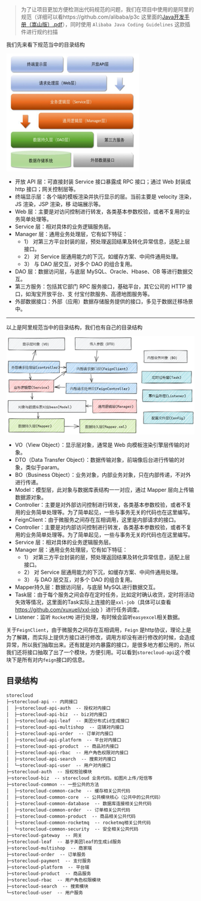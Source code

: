 > 为了让项目更加方便检测出代码规范的问题，我们在项目中使用的是阿里的规范（详细可以看https://github.com/alibaba/p3c 这里面的[Java开发手册（嵩山版）.pdf](https://github.com/alibaba/p3c/blob/master/Java开发手册（嵩山版）.pdf)），同时使用 `Alibaba Java Coding Guidelines` 这款插件进行规约扫描



我们先来看下规范当中的目录结构

![](../img/目录结构和规范/阿里应用分层.png)

- 开放 API 层：可直接封装 Service 接口暴露成 RPC 接口；通过 Web 封装成 http 接口；网关控制层等。
- 终端显示层：各个端的模板渲染并执行显示的层。当前主要是 velocity 渲染，JS 渲染，JSP 渲染，移 动端展示等。 
- Web 层：主要是对访问控制进行转发，各类基本参数校验，或者不复用的业务简单处理等。
- Service 层：相对具体的业务逻辑服务层。 
- Manager 层：通用业务处理层，它有如下特征：
  -  1） 对第三方平台封装的层，预处理返回结果及转化异常信息，适配上层接口。
  -  2） 对 Service 层通用能力的下沉，如缓存方案、中间件通用处理。
  -  3） 与 DAO 层交互，对多个 DAO 的组合复用。
- DAO 层：数据访问层，与底层 MySQL、Oracle、Hbase、OB 等进行数据交互。 
- 第三方服务：包括其它部门 RPC 服务接口，基础平台，其它公司的 HTTP 接口，如淘宝开放平台、支 付宝付款服务、高德地图服务等。 
- 外部数据接口：外部（应用）数据存储服务提供的接口，多见于数据迁移场景中。



------

以上是阿里规范当中的目录结构，我们也有自己的目录结构

![](../img/目录结构和规范/应用分层.png)

- VO（View Object）：显示层对象，通常是 Web 向模板渲染引擎层传输的对象。
- DTO（Data Transfer Object）：数据传输对象，前端像后台进行传输的对象，类似于param。
- BO（Business Object）：业务对象，内部业务对象，只在内部传递，不对外进行传递。
- Model：模型层，此对象与数据库表结构一一对应，通过 Mapper 层向上传输数据源对象。
- Controller：主要是对外部访问控制进行转发，各类基本参数校验，或者不复用的业务简单处理等。为了简单起见，一些与事务无关的代码也在这里编写。
- FeignClient：由于微服务之间存在互相调用，这里是内部请求的接口。
- Controller：主要是对内部访问控制进行转发，各类基本参数校验，或者不复用的业务简单处理等。为了简单起见，一些与事务无关的代码也在这里编写。
- Service 层：相对具体的业务逻辑服务层。 
- Manager 层：通用业务处理层，它有如下特征：
  -  1） 对第三方平台封装的层，预处理返回结果及转化异常信息，适配上层接口。
  -  2） 对 Service 层通用能力的下沉，如缓存方案、中间件通用处理。
  -  3） 与 DAO 层交互，对多个 DAO 的组合复用。
- Mapper持久层：数据访问层，与底层 MySQL进行数据交互。 
- Task层：由于每个服务之间会存在定时任务，比如定时确认收货，定时将活动失效等情况，这里面的Task实际上连接的是`xxl-job`（具体可以查看 https://github.com/xuxueli/xxl-job ）进行任务调度。
- Listener：监听 `RocketMQ` 进行处理，有时候会监听`easyexcel`相关数据。



关于`FeignClient`，由于微服务之间存在互相调用，`Feign` 是http协议，理论上是为了解耦，而实际上提供方接口进行修改，调用方却没有进行修改的时候，会造成异常，所以我们抽取出来。还有就是对内暴露的接口，是很多地方都公用的，所以我们还将接口抽取了出了一个模块，方便引用。可以看到`storecloud-api`这个模块下是所有对内`feign`接口的信息。





## 目录结构

```
storecloud
├─storecloud-api -- 内网接口
│  ├─storecloud-api-auth  -- 授权对内接口
│  ├─storecloud-api-biz  -- biz对内接口
│  ├─storecloud-api-leaf  -- 美团分布式id生成接口
│  ├─storecloud-api-multishop  -- 店铺对内接口
│  ├─storecloud-api-order  -- 订单对内接口
│  ├─storecloud-api-platform  -- 平台对内接口
│  ├─storecloud-api-product  -- 商品对内接口
│  ├─storecloud-api-rbac  -- 用户角色权限对内接口
│  ├─storecloud-api-search  -- 搜索对内接口
│  └─storecloud-api-user  -- 用户对内接口
├─storecloud-auth  -- 授权校验模块
├─storecloud-biz  -- storecloud 业务代码。如图片上传/短信等
├─storecloud-common -- 一些公共的方法
│  ├─storecloud-common-cache  -- 缓存相关公共代码
│  ├─storecloud-common-core  -- 公共模块核心（公共中的公共代码）
│  ├─storecloud-common-database  -- 数据库连接相关公共代码
│  ├─storecloud-common-order  -- 订单相关公共代码
│  ├─storecloud-common-product  -- 商品相关公共代码
│  ├─storecloud-common-rocketmq  -- rocketmq相关公共代码
│  └─storecloud-common-security  -- 安全相关公共代码
├─storecloud-gateway  -- 网关
├─storecloud-leaf  -- 基于美团leaf的生成id服务
├─storecloud-multishop  -- 商家端
├─storecloud-order  -- 订单服务
├─storecloud-payment  -- 支付服务
├─storecloud-platform  -- 平台端
├─storecloud-product  -- 商品服务
├─storecloud-rbac  -- 用户角色权限模块
├─storecloud-search  -- 搜索模块
└─storecloud-user  -- 用户服务
```
